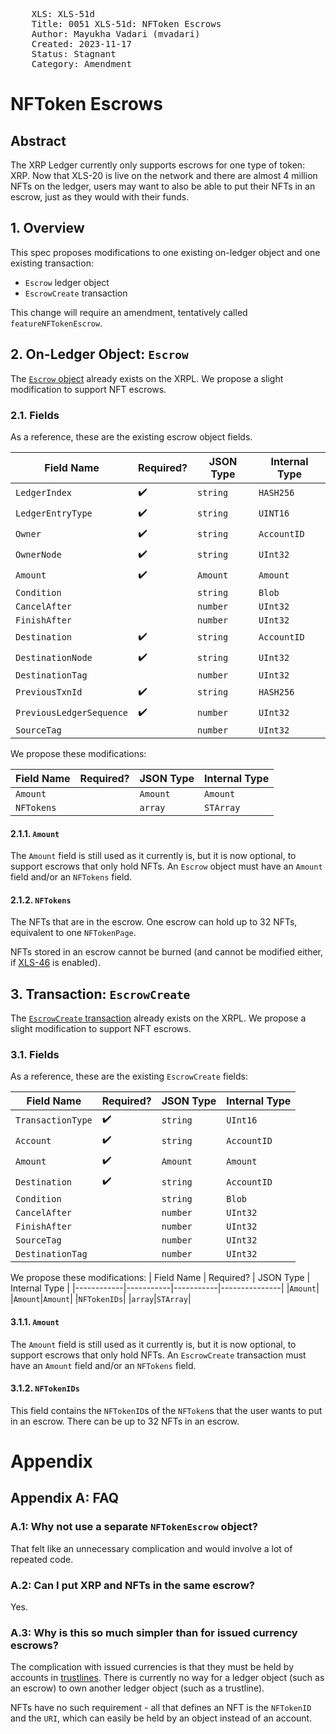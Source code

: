 <pre>
    XLS: XLS-51d
    Title: 0051 XLS-51d: NFToken Escrows
    Author: Mayukha Vadari (mvadari)
    Created: 2023-11-17
    Status: Stagnant
    Category: Amendment
</pre>

# NFToken Escrows

## Abstract

The XRP Ledger currently only supports escrows for one type of token: XRP. Now that XLS-20 is live on the network and there are almost 4 million NFTs on the ledger, users may want to also be able to put their NFTs in an escrow, just as they would with their funds.

## 1. Overview

This spec proposes modifications to one existing on-ledger object and one existing transaction:

- `Escrow` ledger object
- `EscrowCreate` transaction

This change will require an amendment, tentatively called `featureNFTokenEscrow`.

## 2. On-Ledger Object: `Escrow`

The [`Escrow` object](https://xrpl.org/escrow-object.html) already exists on the XRPL. We propose a slight modification to support NFT escrows.

### 2.1. Fields

As a reference, these are the existing escrow object fields.

| Field Name               | Required? | JSON Type | Internal Type |
| ------------------------ | --------- | --------- | ------------- |
| `LedgerIndex`            | ✔️        | `string`  | `HASH256`     |
| `LedgerEntryType`        | ✔️        | `string`  | `UINT16`      |
| `Owner`                  | ✔️        | `string`  | `AccountID`   |
| `OwnerNode`              | ✔️        | `string`  | `UInt32`      |
| `Amount`                 | ✔️        | `Amount`  | `Amount`      |
| `Condition`              |           | `string`  | `Blob`        |
| `CancelAfter`            |           | `number`  | `UInt32`      |
| `FinishAfter`            |           | `number`  | `UInt32`      |
| `Destination`            | ✔️        | `string`  | `AccountID`   |
| `DestinationNode`        | ✔️        | `string`  | `UInt32`      |
| `DestinationTag`         |           | `number`  | `UInt32`      |
| `PreviousTxnId`          | ✔️        | `string`  | `HASH256`     |
| `PreviousLedgerSequence` | ✔️        | `number`  | `UInt32`      |
| `SourceTag`              |           | `number`  | `UInt32`      |

We propose these modifications:

| Field Name | Required? | JSON Type | Internal Type |
| ---------- | --------- | --------- | ------------- |
| `Amount`   |           | `Amount`  | `Amount`      |
| `NFTokens` |           | `array`   | `STArray`     |

#### 2.1.1. `Amount`

The `Amount` field is still used as it currently is, but it is now optional, to support escrows that only hold NFTs. An `Escrow` object must have an `Amount` field and/or an `NFTokens` field.

#### 2.1.2. `NFTokens`

The NFTs that are in the escrow. One escrow can hold up to 32 NFTs, equivalent to one `NFTokenPage`.

NFTs stored in an escrow cannot be burned (and cannot be modified either, if [XLS-46](https://github.com/XRPLF/XRPL-Standards/discussions/130) is enabled).

## 3. Transaction: `EscrowCreate`

The [`EscrowCreate` transaction](https://xrpl.org/escrowcreate.html) already exists on the XRPL. We propose a slight modification to support NFT escrows.

### 3.1. Fields

As a reference, these are the existing `EscrowCreate` fields:

| Field Name        | Required? | JSON Type | Internal Type |
| ----------------- | --------- | --------- | ------------- |
| `TransactionType` | ✔️        | `string`  | `UInt16`      |
| `Account`         | ✔️        | `string`  | `AccountID`   |
| `Amount`          | ✔️        | `Amount`  | `Amount`      |
| `Destination`     | ✔️        | `string`  | `AccountID`   |
| `Condition`       |           | `string`  | `Blob`        |
| `CancelAfter`     |           | `number`  | `UInt32`      |
| `FinishAfter`     |           | `number`  | `UInt32`      |
| `SourceTag`       |           | `number`  | `UInt32`      |
| `DestinationTag`  |           | `number`  | `UInt32`      |

We propose these modifications:
| Field Name | Required? | JSON Type | Internal Type |
|------------|-----------|-----------|---------------|
|`Amount`| |`Amount`|`Amount`|
|`NFTokenIDs`| |`array`|`STArray`|

#### 3.1.1. `Amount`

The `Amount` field is still used as it currently is, but it is now optional, to support escrows that only hold NFTs. An `EscrowCreate` transaction must have an `Amount` field and/or an `NFTokens` field.

#### 3.1.2. `NFTokenIDs`

This field contains the `NFTokenID`s of the `NFToken`s that the user wants to put in an escrow. There can be up to 32 NFTs in an escrow.

# Appendix

## Appendix A: FAQ

### A.1: Why not use a separate `NFTokenEscrow` object?

That felt like an unnecessary complication and would involve a lot of repeated code.

[//]: # "Also, I didn't want to rewrite out every part of the current escrow implementation in the spec"

### A.2: Can I put XRP and NFTs in the same escrow?

Yes.

### A.3: Why is this so much simpler than for issued currency escrows?

The complication with issued currencies is that they must be held by accounts in [trustlines](https://xrpl.org/trust-lines-and-issuing.html). There is currently no way for a ledger object (such as an escrow) to own another ledger object (such as a trustline).

NFTs have no such requirement - all that defines an NFT is the `NFTokenID` and the `URI`, which can easily be held by an object instead of an account.
